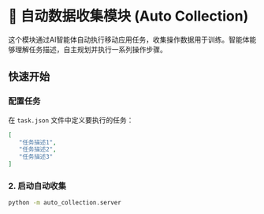 # 🤖 自动数据收集模块 (Auto Collection)

这个模块通过AI智能体自动执行移动应用任务，收集操作数据用于训练。智能体能够理解任务描述，自主规划并执行一系列操作步骤。

##  快速开始

### 配置任务
在 `task.json` 文件中定义要执行的任务：
```json
[
   "任务描述1",
   "任务描述2",
   "任务描述3"
]
```

### 2. 启动自动收集
```bash
python -m auto_collection.server
```
